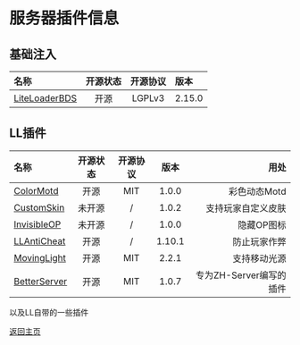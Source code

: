 # 服务器插件信息

## 基础注入

| 名称 | 开源状态 | 开源协议 | 版本 |
| :----- | :-----: | :-----: | :----- |
| [LiteLoaderBDS](https://github.com/LiteLDev/LiteLoaderBDS/ "LiteLoaderBDS") | 开源 | LGPLv3 | 2.15.0 |

## LL插件

| 名称 | 开源状态 | 开源协议 | 版本 | 用处 |
| :----- | :-----: | :-----: | :-----: | -----: |
| [ColorMotd](https://github.com/ShrBox/ColorMotd/ "ColorMotd") | 开源 | MIT | 1.0.0 | 彩色动态Motd |
| [CustomSkin](https://www.litebds.com/resources/customskin-custom-skin.94/ "CustomSkin") | 未开源 | / | 1.0.2 | 支持玩家自定义皮肤 |
| [InvisibleOP](https://www.litebds.com/resources/invisibleop-hide-your-op-icon.13/ "InvisibleOP") | 未开源 | / | 1.0.0 | 隐藏OP图标 |
| [LLAntiCheat](https://github.com/Tooth-Hub/LLAntiCheat "LLAC") | 开源 | / | 1.10.1 | 防止玩家作弊 |
| [MovingLight](https://github.com/Redbeanw44602/MovingLight "MovingLight") | 开源 | MIT | 2.2.1 | 支持移动光源 |
| [BetterServer](https://github.com/FTS427/BetterServer "BetterServer") | 开源 | MIT | 1.0.7 | 专为ZH-Server编写的插件 |

以及LL自带的一些插件

[返回主页](/README.md "点我返回主页 QwQ")